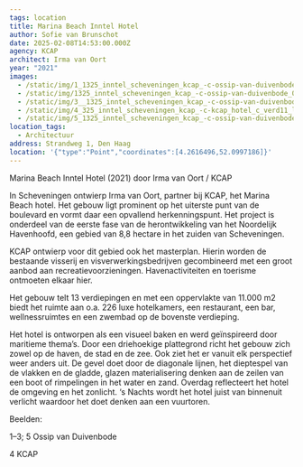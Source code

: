 ```yaml
---
tags: location
title: Marina Beach Inntel Hotel
author: Sofie van Brunschot
date: 2025-02-08T14:53:00.000Z
agency: KCAP
architect: Irma van Oort
year: "2021"
images:
  - /static/img/1_1325_inntel_scheveningen_kcap_-c-ossip-van-duivenbode_049_lr.jpg
  - /static/img/1325_inntel_scheveningen_kcap_-c-ossip-van-duivenbode_038_lr.jpg
  - /static/img/3__1325_inntel_scheveningen_kcap_-c-ossip-van-duivenbode_042_lr.jpg
  - /static/img/4_325_inntel_scheveningen_kcap_-c-kcap_hotel_c_verd11_lr_.jpg
  - /static/img/5_1325_inntel_scheveningen_kcap_-c-ossip-van-duivenbode_028_lr.jpg
location_tags:
  - Architectuur
address: Strandweg 1, Den Haag
location: '{"type":"Point","coordinates":[4.2616496,52.0997186]}'
---
```

Marina Beach Inntel Hotel (2021) door Irma van Oort / KCAP

In Scheveningen ontwierp Irma van Oort, partner bij KCAP, het Marina Beach hotel. Het gebouw ligt prominent op het uiterste punt van de boulevard en vormt daar een opvallend herkenningspunt. Het project is onderdeel van de eerste fase van de herontwikkeling van het Noordelijk Havenhoofd, een gebied van 8,8 hectare in het zuiden van Scheveningen. 

KCAP ontwierp voor dit gebied ook het masterplan. Hierin worden de bestaande visserij en visverwerkingsbedrijven gecombineerd met een groot aanbod aan recreatievoorzieningen. Havenactiviteiten en toerisme ontmoeten elkaar hier. 

Het gebouw telt 13 verdiepingen en met een oppervlakte van 11.000 m2 biedt het ruimte aan o.a. 226 luxe hotelkamers, een restaurant, een bar, wellnessruimtes en een zwembad op de bovenste verdieping.

Het hotel is ontworpen als een visueel baken en werd geïnspireerd door maritieme thema’s. Door een driehoekige plattegrond richt het gebouw zich zowel op de haven, de stad en de zee. Ook ziet het er vanuit elk perspectief weer anders uit. De gevel doet door de diagonale lijnen, het dieptespel van de vlakken en de gladde, glazen materialisering denken aan de zeilen van een boot of rimpelingen in het water en zand. Overdag reflecteert het hotel de omgeving en het zonlicht. ‘s Nachts wordt het hotel juist van binnenuit verlicht waardoor het doet denken aan een vuurtoren.

Beelden:

1–3; 5 Ossip van Duivenbode

4 KCAP
